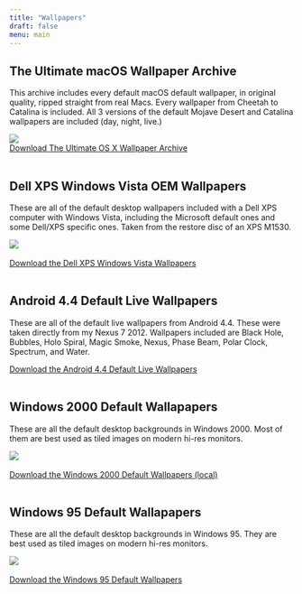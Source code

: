 ```yaml
---
title: "Wallpapers"
draft: false
menu: main
---
```


<h2>The Ultimate macOS Wallpaper Archive</h2>
<p>This archive includes every default macOS default wallpaper, in original quality, ripped straight from real Macs. Every wallpaper from Cheetah to Catalina is included. All 3 versions of the default Mojave Desert and Catalina wallpapers are included (day, night, live.)</p>
<img src="wallpaperarchive.png">
<br>
<a href="https://drive.google.com/file/d/1V4qIhCMUCNHmmfjXlF-_U-y6Eq0QeE02/view?usp=share_link" class="btn btn-primary btn-outline">Download The Ultimate OS X Wallpaper Archive</a>
<br>
<br>
<h2>Dell XPS Windows Vista OEM Wallpapers</h2>
<p>These are all of the default desktop wallpapers included with a Dell XPS computer with Windows Vista, including the Microsoft default ones and some Dell/XPS specific ones. Taken from the restore disc of an XPS M1530.</p>
<img src="XPSWallpapersThumb.png">
<br>
<br>
<a href="https://drive.google.com/file/d/15W2InuZzGI3TK-KXGpRUVlO2ZNN-czX0/view?usp=share_link" class="btn btn-primary btn-outline">Download the Dell XPS Windows Vista Wallpapers</a>
<br>
<br>
<h2>Android 4.4 Default Live Wallpapers</h2>
<p>These are all of the default live wallpapers from Android 4.4. These were taken directly from my Nexus 7 2012. Wallpapers included are Black Hole, Bubbles, Holo Spiral, Magic Smoke, Nexus, Phase Beam, Polar Clock, Spectrum, and Water. </p>
<a href="files/Android 4.4 Live Wallpapers.zip" class="btn btn-primary btn-outline">Download the Android 4.4 Default Live Wallpapers</a>
<br>
<br>
<h2>Windows 2000 Default Wallapapers</h2>
<p>These are all the default desktop backgrounds in Windows 2000. Most of them are best used as tiled images on modern hi-res monitors. </p>
<img src="2KWallpapersThumb.png">
<br>
<br>
<a href="https://drive.google.com/file/d/1z-FB6entPx0wm21HfYESLBHRwUnN2qUt/view?usp=share_link" class="btn btn-primary btn-outline">Download the Windows 2000 Default Wallpapers (local)</a>
<br>
<br>
<h2>Windows 95 Default Wallapapers</h2>
<p>These are all the default desktop backgrounds in Windows 95. They are best used as tiled images on modern hi-res monitors. </p>
<img src="95WallpapersThumb.png">
<br>
<br>
<a href="https://drive.google.com/file/d/167mRDqKnO56GbB9XArLYvzjgJSbB-k65/view?usp=share_link" class="btn btn-primary btn-outline">Download the Windows 95 Default Wallpapers</a>